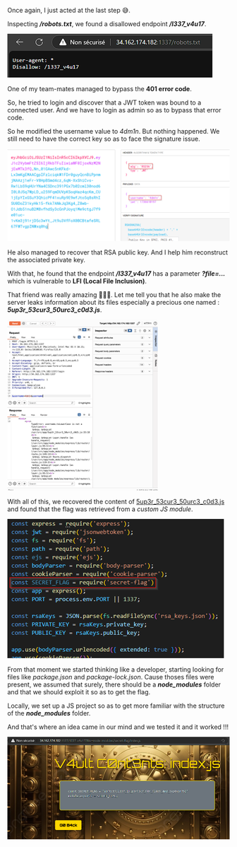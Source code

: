 Once again, I just acted at the last step 😅.

Inspecting **_/robots.txt_**, we found a disallowed endpoint **_/l337_v4u17_**.

![view-robots-txt-](./solve/view-robots-txt-.png)

One of my team-mates managed to bypass the **401 error code**.

So, he tried to login and discover that a JWT token was bound to a connected user. And we have to login as admin so as to bypass that error code.

So he modified the username value to _4dm1n_. But nothing happened. We still need to have the correct key so as to face the signature issue.

![view-jwt-token-](./solve/view-jwt-token-.png)

He also managed to recover that RSA public key. And I help him reconstruct the associated private key.

With that, he found that the endpoint **_/l337_v4u17_** has a parameter **_?file=..._** which is vulnerable to **LFI (Local File Inclusion)**.

That friend was really amazing 🙇🤗🙇. Let me tell you that he also make the server leaks information about its files especially a precious one named : **_5up3r_53cur3_50urc3_c0d3.js_**.

![view-server-leaks-msg-](./solve/view-server-leaks-msg-.png)

With all of this, we recovered the content of [5up3r_53cur3_50urc3_c0d3.js](./solve/5up3r_53cur3_50urc3_c0d3.js) and found that the flag was retrieved from a _custom JS module_.

![view-flag-calling-](./solve/view-flag-calling-.png)

From that moment we started thinking like a developer, starting looking for files like _package.json_ and _package-lock.json_. Cause thoses files were present, we assumed that surely, there should be a **_node_modules_** folder and that we should exploit it so as to get the flag.

Locally, we set up a JS project so as to get more familiar with the structure of the **_node_modules_** folder.

And that's where an idea came in our mind and we tested it and it worked !!!

![view-flag-text-](./solve/view-flag-text-.png)